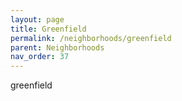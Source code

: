 ```yaml
---
layout: page
title: Greenfield
permalink: /neighborhoods/greenfield
parent: Neighborhoods
nav_order: 37
---
```


greenfield
